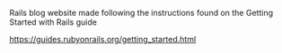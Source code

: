 Rails blog website made following the instructions found on the Getting Started with Rails guide

https://guides.rubyonrails.org/getting_started.html